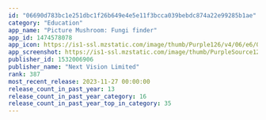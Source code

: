 ```yaml
---
id: "06690d783bc1e251dbc1f26b649e4e5e11f3bcca039bebdc874a22e99285b1ae"
category: "Education"
app_name: "Picture Mushroom: Fungi finder"
app_id: 1474578078
app_icon: https://is1-ssl.mzstatic.com/image/thumb/Purple126/v4/06/e6/04/06e60444-a2b4-974c-adaf-7c0f5874f1ef/AppIcon-0-0-1x_U007emarketing-0-7-0-85-220.png/1024x1024bb.png
app_screenshot: https://is1-ssl.mzstatic.com/image/thumb/PurpleSource126/v4/79/cb/ee/79cbee52-4abb-fc00-54e7-49e00626738b/5ac77fde-28f2-4c01-ba06-563615a42ca6_X1.jpg/1242x2688bb.png
publisher_id: 1532006906
publisher_name: "Next Vision Limited"
rank: 387
most_recent_release: 2023-11-27 00:00:00
release_count_in_past_year: 13
release_count_in_past_year_category: 16
release_count_in_past_year_top_in_category: 35
---
```

